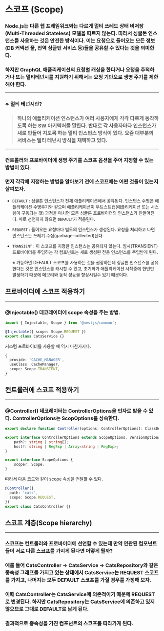 # 스코프 (Scope)

### Node.js는 다른 웹 프레임워크와는 다르게 멀티 쓰레드 상태 비저장(Multi-Threaded Stateless) 모델을 따르지 않는다. 따라서 싱글톤 인스턴스를 사용하는 것은 안전한 방식이다. 이는 요청으로 들어오는 모든 정보(DB 커넥션 풀, 전역 싱글턴 서비스 등)들을 공유할 수 있다는 것을 의미한다.

### 하지만 GraphQL 애플리케이션의 요청별 캐싱을 한다거나 요청을 추적하거나 또는 멀티테넌시를 지원하기 위해서는 요청 기반으로 생명 주기를 제한해야 한다.  

---

### ※ 멀티 테넌시란?
> ### 하나의 애플리케이션 인스턴스가 여러 사용자에게 각각 다르게 동작하도록 하는 SW 아키텍처를 말한다. 반대로 각 사용자마다 인스턴스가 새로 만들어 지도록 하는 멀티 인스턴스 방식이 있다. 요즘 대부분의 서비스는 멀티 테넌시 방식을 채택하고 있다.

---

### 컨트롤러와 프로바이더에 생명 주기를 스코프 옵션을 주어 지정할 수 있는 방법이 있다.

### 먼저 각각에 지정하는 방법을 알아보기 전에 스코프에는 어떤 것들이 있는지 살펴보자. 

  - `DEFAULT` : 싱글톤 인스턴스가 전체 애플리케이션에서 공유된다. 인스턴스 수명은 애플리케이션 수명주기와 같으며 애플리케이션이 부트스트랩(애플리케이션 또는 시스템이 구동되는 것) 과정을 마치면 모든 싱글톤 프로바이더의 인스턴스가 만들어진다. 따로 선언하지 않으면 `DEFAULT`가 적용된다.

  - `REQUEST` : 들어오는 요청마다 별도의 인스턴스가 생성된다. 요청을 처리하고 나면 인스턴스는 쓰레기 수집(garbage-collected)된다.

  - `TRANSIENT` : 이 스코프를 지정한 인스턴스는 공유되지 않는다. 임시(TRANSIENT) 프로바이더를 주입하는 각 컴포넌트는 새로 생성된 전용 인스턴스를 주입받게 된다.

    ※ 가능하면 DEFAULT 스코프를 사용하는 것을 권장하는데 싱글톤 인스턴스를 공유한다는 것은 인스턴스를 캐시할 수 있고, 초기화가 애플리케이션 시작중에 한번만 발생하기 때문에 메모리와 동작 성능을 향상시킬수 있기 때문이다.

## 프로바이더에 스코프 적용하기

---

### @Injectable() 데코레이터에 scope 속성을 주는 방법.

```typescript
import { Injectable, Scope } from '@nestjs/common';

@Injectable({ scope: Scope.REQUEST })
export class CatsService {}
```

커스텀 프로바이더를 사용할 때 역시 마찬가지다.

```typescript
{
  provide: 'CACHE_MANAGER',
  useClass: CacheManager,
  scope: Scope.TRANSIENT,
}
```

## 컨트롤러에 스코프 적용하기 

---

### @Controller() 데코레이터는 ControllerOptions을 인자로 받을 수 있다. ControllerOptions는 ScopOptions를 상속한다.

```typescript
export declare function Controller(options: ControllerOptions): ClassDecorator;

export interface ControllerOptions extends ScopeOptions, VersionOptions {
    path?: string | string[];
    host?: string | RegExp | Array<string | RegExp>;
}

export interface ScopeOptions {
    scope?: Scope;
}
```

따라서 다음 코드와 같이 scope 속성을 전달할 수 있다.

```typescript
@Controller({
  path: 'cats',
  scope: Scope.REQUEST,
})
export class CatsController {}
```

## 스코프 계층(Scope hierarchy)

---

### 스코프는 컨트롤러와 프로바이더에 선언할 수 있는데 만약 연관된 컴포넌트들이 서로 다른 스코프를 가지게 된다면 어떻게 될까?

### 예를 들어 CatsController -> CatsService -> CatsRepository와 같은 종속성 그래프를 가지고 있는 상태에서 CatsService는 REQUEST 스코프를 가지고, 나머지는 모두 DEFAULT 스코프를 가질 경우를 가정해 보자.

### 이때 CatsController는 CatsService에 의존적이기 때문에 REQUEST로 변경된다. 하지만 CatsRepository는 CatsService에 의존하고 있지 않으므로 그대로 DEFAULT로 남게 된다. 

### 결과적으로 종속성을 가진 컴포넌트의 스코프를 따라가게 된다.